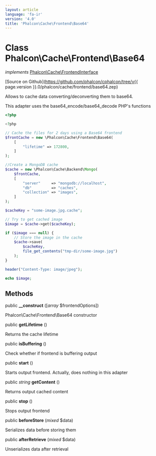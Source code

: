 ```yaml
---
layout: article
language: 'fa-ir'
version: '4.0'
title: 'Phalcon\Cache\Frontend\Base64'
---
```

# Class **Phalcon\Cache\Frontend\Base64**

*implements* [Phalcon\Cache\FrontendInterface](Phalcon_Cache_FrontendInterface)

[Source on Github](https://github.com/phalcon/cphalcon/tree/v{{ page.version }}.0/phalcon/cache/frontend/base64.zep)

Allows to cache data converting/deconverting them to base64.

This adapter uses the base64_encode/base64_decode PHP's functions

```php
<?php

<?php

// Cache the files for 2 days using a Base64 frontend
$frontCache = new \Phalcon\Cache\Frontend\Base64(
    [
        "lifetime" => 172800,
    ]
);

//Create a MongoDB cache
$cache = new \Phalcon\Cache\Backend\Mongo(
    $frontCache,
    [
        "server"     => "mongodb://localhost",
        "db"         => "caches",
        "collection" => "images",
    ]
);

$cacheKey = "some-image.jpg.cache";

// Try to get cached image
$image = $cache->get($cacheKey);

if ($image === null) {
    // Store the image in the cache
    $cache->save(
        $cacheKey,
        file_get_contents("tmp-dir/some-image.jpg")
    );
}

header("Content-Type: image/jpeg");

echo $image;

```

## Methods

public **__construct** ([*array* $frontendOptions])

Phalcon\Cache\Frontend\Base64 constructor

public **getLifetime** ()

Returns the cache lifetime

public **isBuffering** ()

Check whether if frontend is buffering output

public **start** ()

Starts output frontend. Actually, does nothing in this adapter

public *string* **getContent** ()

Returns output cached content

public **stop** ()

Stops output frontend

public **beforeStore** (*mixed* $data)

Serializes data before storing them

public **afterRetrieve** (*mixed* $data)

Unserializes data after retrieval